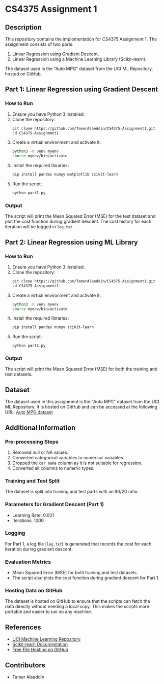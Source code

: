 # CS4375 Assignment 1

## Description

This repository contains the implementation for CS4375 Assignment 1. The assignment consists of two parts: 
1. Linear Regression using Gradient Descent.
2. Linear Regression using a Machine Learning Library (Scikit-learn).

The dataset used is the "Auto MPG" dataset from the UCI ML Repository, hosted on GitHub.

## Part 1: Linear Regression using Gradient Descent

### How to Run

1. Ensure you have Python 3 installed.
2. Clone the repository:
    ```bash
    git clone https://github.com/TamerAlaeddin/CS4375-Assignment1.git
    cd CS4375-Assignment1
    ```
3. Create a virtual environment and activate it:
    ```bash
    python3 -m venv myenv
    source myenv/bin/activate
    ```
4. Install the required libraries:
    ```bash
    pip install pandas numpy matplotlib scikit-learn
    ```
5. Run the script:
    ```bash
    python part1.py
    ```

### Output

The script will print the Mean Squared Error (MSE) for the test dataset and plot the cost function during gradient descent. The cost history for each iteration will be logged in `log.txt`.

## Part 2: Linear Regression using ML Library

### How to Run

1. Ensure you have Python 3 installed.
2. Clone the repository:
    ```bash
    git clone https://github.com/TamerAlaeddin/CS4375-Assignment1.git
    cd CS4375-Assignment1
    ```
3. Create a virtual environment and activate it:
    ```bash
    python3 -m venv myenv
    source myenv/bin/activate
    ```
4. Install the required libraries:
    ```bash
    pip install pandas numpy scikit-learn
    ```
5. Run the script:
    ```bash
    python part2.py
    ```

### Output

The script will print the Mean Squared Error (MSE) for both the training and test datasets.

## Dataset

The dataset used in this assignment is the "Auto MPG" dataset from the UCI ML Repository. It is hosted on GitHub and can be accessed at the following URL:
[Auto MPG dataset](https://raw.githubusercontent.com/TamerAlaeddin/CS4375-Assignment1/main/auto-mpg.data)

## Additional Information

### Pre-processing Steps

1. Removed null or NA values.
2. Converted categorical variables to numerical variables.
3. Dropped the `car name` column as it is not suitable for regression.
4. Converted all columns to numeric types.

### Training and Test Split

The dataset is split into training and test parts with an 80/20 ratio.

### Parameters for Gradient Descent (Part 1)

- Learning Rate: 0.001
- Iterations: 1000

### Logging

For Part 1, a log file (`log.txt`) is generated that records the cost for each iteration during gradient descent.

### Evaluation Metrics

- Mean Squared Error (MSE) for both training and test datasets.
- The script also plots the cost function during gradient descent for Part 1.

### Hosting Data on GitHub

The dataset is hosted on GitHub to ensure that the scripts can fetch the data directly without needing a local copy. This makes the scripts more portable and easier to run on any machine.

## References

- [UCI Machine Learning Repository](https://archive.ics.uci.edu/ml/datasets.php)
- [Scikit-learn Documentation](https://scikit-learn.org)
- [Free File Hosting on GitHub](https://www.labnol.org/internet/free-file-hosting-github/29092/)

## Contributors

- Tamer Alaeddin
